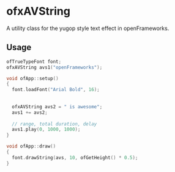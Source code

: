 # ofxAVString
A utility class for the yugop style text effect in openFrameworks.

## Usage

```cpp
ofTrueTypeFont font;
ofxAVString avs1("openFrameworks");

void ofApp::setup()
{
  font.loadFont("Arial Bold", 16);
  
  
  ofxAVString avs2 = " is awesome";
  avs1 += avs2;
  
  // range, total duration, delay
  avs1.play(0, 1000, 1000);
}

void ofApp::draw()
{
  font.drawString(avs, 10, ofGetHeight() * 0.5);
}
```

